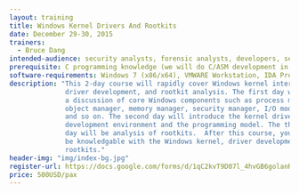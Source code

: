 ```yaml
---
layout: training
title: Windows Kernel Drivers And Rootkits
date: December 29-30, 2015
trainers:
  - Bruce Dang
intended-audience: security analysts, forensic analysts, developers, security enthusiasts
prerequisite: C programming knowledge (we will do C/ASM development in class) 
software-requirements: Windows 7 (x86/x64), VMWARE Workstation, IDA Pro
description: "This 2-day course will rapidly cover Windows kernel internals,
              driver development, and rootkit analysis. The first day will be
              a discussion of core Windows components such as process manager,
              object manager, memory manager, security manager, I/O model,
              and so on. The second day will introduce the kernel driver
              development environment and the programming model. The third
              day will be analysis of rootkits.  After this course, you should
              be knowledgable with the Windows kernel, driver development, and
              rootkits."
header-img: "img/index-bg.jpg"
register-url: https://docs.google.com/forms/d/1qC2kvT9D07l_4hvGB6golanR7L3G7IMmSr_7ImxvOwQ/viewform?usp=send_form
price: 500USD/pax
---
```

